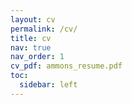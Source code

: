 ```yaml
---
layout: cv
permalink: /cv/
title: cv
nav: true
nav_order: 1
cv_pdf: ammons_resume.pdf
toc:
  sidebar: left
---
```


